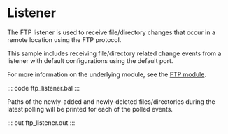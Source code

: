 # Listener

The FTP listener is used to receive file/directory changes that occur in a remote location using the FTP protocol.

This sample includes receiving file/directory related change events from a listener with default configurations using the default port.

For more information on the underlying module, see the [FTP module](https://lib.ballerina.io/ballerina/ftp/latest).

::: code ftp_listener.bal :::

Paths of the newly-added and newly-deleted files/directories during the latest polling will be printed for each of the polled events.

::: out ftp_listener.out :::
